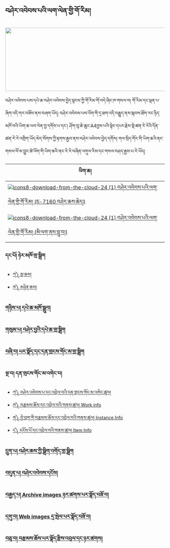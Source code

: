 ## བཤེར་འབེབས་པའི་ལག་ལེན་གྱི་གོ་རིམ། 

<img src="https://user-images.githubusercontent.com/42564256/80438481-e0254680-8936-11ea-8200-bbf0fe5d5261.png" height="200" width="650" >

བཤེར་འབེབས་པས་དཔེ་ཆ་བཤེར་འབེབས་བྱེད་སྟངས་ཀྱི་གོ་རིམ་གོ་བདེ་ཞིང་ཁ་གསལ་བ། གོ་རིམ་དང་ལྡན་པ་ཞིག་འདི་གར་བཟོས་ནས་བཞག་ཡོད། བཤེར་འབེབས་པས་འོག་གི་དྲ་ཐག་འདི་བརྒྱུད་ནས་སྐབས་ཐོག་རང་ཉིད་མཁོ་བའི་ཡིག་ཆ་ཕབ་ལེན་བྱ་དགོས་པ་དང་། ཤོག་བུ་ཆེ་ཆུང་A4བྱས་པའི་སྟེང་དཔར་རྗེས་སྡེ་ཚན་རེ་རེའི་དོན་ཚན་རེ་རེ་འགྲིག་ཡོད་མེད་སོགས་ཀྱི་རྟགས་རྒྱབ་ནས་བཤེར་འབེབས་བྱེད་དགོས། གལ་སྲིད་གོང་གི་ཡིག་ཆའི་ནང་གསལ་བོ་མ་བྱུང་ཚེ་འོག་གི་ཡིག་ཆའི་ནང་རེ་རེ་བཞིན་འགུལ་རིས་དང་གསལ་བཤད་རྒྱས་པ་རེ་ཡོད།

ཡིག་ཆ། |  
-------|
[![icons8-download-from-the-cloud-24 (1)](https://user-images.githubusercontent.com/17675331/216088111-224f0312-b520-4bd4-a217-e27b7b502cc4.png) བཤེར་འབེབས་པའི་ལག་ལེན་གྱི་གོ་རིམ། (fi-7160 བཤེར་ཆས་ཆེད།)](https://github.com/buda-base/digitization-guidelines/files/4584528/DPE.SOP.Using.fi-7160.Scanner.pdf)|
[![icons8-download-from-the-cloud-24 (1)](https://user-images.githubusercontent.com/17675331/216088161-c17903ea-cc2a-4840-b8e2-b4a602c414f6.png) བཤེར་འབེབས་པའི་ལག་ལེན་གྱི་གོ་རིམ། (མི་ལག་ནས་བླུ་བ།)](https://github.com/buda-base/digitization-guidelines/files/4584529/DPE.SOP.Files.received.from.others.pdf)|


### དང་པོ། ཉེར་མཁོ་གྲ་སྒྲིག
  * [ཀ༽ སྲ་ཆས།](https://github.com/buda-base/budax/blob/master/howtoguides/DIG01/index.md)
  * [ཁ༽ མཉེན་ཆས།](https://github.com/buda-base/budax/blob/master/howtoguides/DIG02/index.md)
### [གཉིས་པ། དཔེ་ཆ་མཁོ་སྒྲུབ།](https://github.com/buda-base/budax/blob/master/howtoguides/DIG03/index.md)
### [གསུམ་པ། བཤེར་བྱའི་དཔེ་ཆ་གྲ་སྒྲིག](https://github.com/buda-base/budax/blob/master/howtoguides/DIG04/index.md)
### [བཞི་བ། པར་སྣོད་དང་དན་གྲངས་གོང་མ་གྲ་སྒྲིག](https://github.com/buda-base/budax/blob/master/howtoguides/DIG05/index.md)
### ལྔ་བ། དན་གྲངས་གོང་མ་འགེང་བ།
  * [ཀ༽ བཤེར་འབེབས་པ་དང་འབྲེལ་བའི་དན་གྲངས་གོང་མ་འགེང་ཚུལ།](https://github.com/buda-base/budax/blob/master/howtoguides/DIG06/index.md)
  * [ཁ༽ བརྩམས་ཆོས་དང་འབྲེལ་བའི་གནས་ཚུལ། Work info](https://github.com/buda-base/budax/blob/master/howtoguides/DIG07/index.md)
  * [ག༽ བྱེ་བྲག་གི་བརྩམས་ཆོས་དང་འབྲེལ་བའི་གནས་ཚུལ། Instance Info](https://github.com/buda-base/budax/blob/master/howtoguides/DIG08/index.md)
  * [ང༽ དངོས་པོ་དང་འབྲེལ་བའི་གནས་ཚུལ། Item Info](https://github.com/buda-base/budax/blob/master/howtoguides/DIG09/index.md) 
### [དྲུག་པ། བཤེར་ཆས་ཀྱི་སྒྲིག་འགོད་གྲ་སྒྲིག](https://github.com/buda-base/budax/blob/master/howtoguides/DIG10/index.md)
### [བདུན་པ། བཤེར་འབེབས་དངོས།](https://github.com/buda-base/budax/blob/master/howtoguides/DIG11/index.md)
### [བརྒྱད་པ། Archive images ཉར་ཚགས་པར་སྣོད་བཟོ་བ།](https://github.com/buda-base/budax/blob/master/howtoguides/DIG12/index.md)
### [དགུ་བ། Web images དྲ་སྤེལ་པར་སྣོད་བཟོ་བ།](https://github.com/buda-base/budax/blob/master/howtoguides/DIG13/index.md)
### [བཅུ་བ། བརྩམས་ཆོས་པར་སྣོད་རྩིས་འབུལ་དང་ཉར་ཚགས།](https://github.com/buda-base/budax/blob/master/howtoguides/DIG14/index.md)

